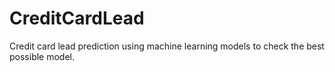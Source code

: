# CreditCardLead
Credit card lead prediction using machine learning models to check the best possible model.
